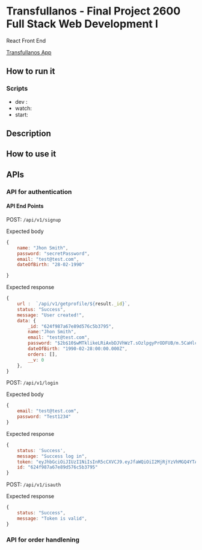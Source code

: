 # Transfullanos - Final Project 2600 Full Stack Web Development I
React Front End

[Transfullanos App](https://transfullanos.herokuapp.com/)

## How to run it

### Scripts

- dev :
- watch: 
- start: 

## Description

## How to use it

## APIs

### API for authentication 

#### API End Points

POST: `/api/v1/signup`

Expected body 

```js
{
    name: "Jhon Smith",
    password: "secretPassword",
    email: "test@test.com",
    dateOfBirth: "28-02-1990"

}
```

Expected response

```js
{
    url :  `/api/v1/getprofile/${result._id}`,
    status: "Success",
    message: "User created!",
    data: {
        _id: "624f987a67e89d576c5b3795",
        name:"Jhon Smith",
        email: "test@test.com",
        password: "$2b$10$wMTklikeLRiAxbDJVhWzT.sOzlpgyPrODFUB/m.5CaHlcK57JBLkS",
        dateOfBirth: "1990-02-28:00:00.000Z",
        orders: [],
        __v: 0
    },
}
```

POST: `/api/v1/login`

Expected body 

```js
{
    email: "test@test.com",
    password: "Test1234"
}
```

Expected response

```js
{
    status: 'Success',
    message: "Success log in",
    token: "eyJhbGciOiJIUzI1NiIsInR5cCXVCJ9.eyJfaWQiOiI2MjRjYzVhMGQ4YTASDASsadSADSAsadmEiLCJpYXQiOjE2NDkzNzQwODIsImV4cCI6MTY0OTM3NDY4Mn0.22KGBXn3GRnQwiZrf_8u_ay9P9cTCQQpbVwjjpyI_co",
    id: "624f987a67e89d576c5b3795"
}
```

POST: `/api/v1/isauth`

Expected response

```js
{
    status: "Success",
    message: "Token is valid",
}
```
### API for order handlening 

